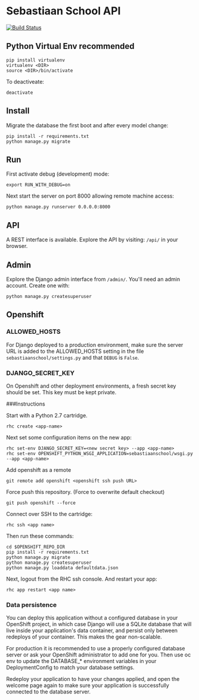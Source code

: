 # Sebastiaan School API
[![Build Status](https://travis-ci.org/sebastiaanschool/sebastiaanschool-backend.svg?branch=master)](https://travis-ci.org/sebastiaanschool/sebastiaanschool-backend)

## Python Virtual Env recommended
```
pip install virtualenv
virtualenv <DIR>
source <DIR>/bin/activate
```

To deactiveate:
```
deactivate
```

## Install

Migrate the database the first boot and after every model change:

```
pip install -r requirements.txt
python manage.py migrate
```

## Run
First activate debug (development) mode:
```
export RUN_WITH_DEBUG=on
```

Next start the server on port 8000 allowing remote machine access:

```
python manage.py runserver 0.0.0.0:8000
```

## API

A REST interface is available. Explore the API by visiting: `/api/` in your browser.

## Admin

Explore the Django admin interface from `/admin/`. You'll need an admin account. Create one with:

```
python manage.py createsuperuser
```

## Openshift

### ALLOWED_HOSTS

For Django deployed to a production environment, make sure the server URL is added to the ALLOWED_HOSTS setting in the file ```sebastiaanschool/settings.py``` and that ```DEBUG``` is ```False```.

### DJANGO_SECRET_KEY

On Openshift and other deployment environments, a fresh secret key should be set. This key must be kept private.

###Instructions

Start with a Python 2.7 cartridge.
```
rhc create <app-name>
```

Next set some configuration items on the new app:
```
rhc set-env DJANGO_SECRET_KEY=<new secret key> --app <app-name>
rhc set-env OPENSHIFT_PYTHON_WSGI_APPLICATION=sebastiaanschool/wsgi.py --app <app-name>
```

Add openshift as a remote
```
git remote add openshift <openshift ssh push URL>
```

Force push this repository. (Force to overwrite default checkout)
```
git push openshift --force
```

Connect over SSH to the cartridge:
```
rhc ssh <app name>
```

Then run these commands:
```
cd $OPENSHIFT_REPO_DIR
pip install -r requirements.txt
python manage.py migrate
python manage.py createsuperuser
python manage.py loaddata defaultdata.json
```
Next, logout from the RHC ssh console. And restart your app:
```
rhc app restart <app name>
```

### Data persistence

You can deploy this application without a configured database in your OpenShift project, in which case Django will use a SQLite database that will live inside your application's data container, and persist only between redeploys of your container. This makes the gear non-scalable.

For production it is recommended to use a properly configured database server or ask your OpenShift administrator to add one for you. Then use oc env to update the DATABASE_* environment variables in your DeploymentConfig to match your database settings.

Redeploy your application to have your changes applied, and open the welcome page again to make sure your application is successfully connected to the database server.
